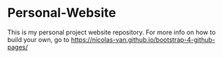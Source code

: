 # Personal-Website
This is my personal project website repository. 
For more info on how to build your own, go to https://nicolas-van.github.io/bootstrap-4-github-pages/
